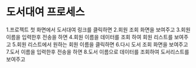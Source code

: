 # 도서대여 프로세스
1.프로젝트 첫 화면에서 도서대여 링크를 클릭하면
2.회원 조회 화면을 보여주고
3.회원 이름을 입력한후 전송을 하면
4.회원 이름을 데이터를 조회 하여 회원 리스트를 보여주고
5.회원 리스트에서 원하는 회원 이름을 클릭하면
6.다시 도서 조회 화면을 보여주고
7.도서 이름을 입력한후 전송을 하면
8.도서 이름으로 데이터를 조회하여 도서리스트를 보여주고
